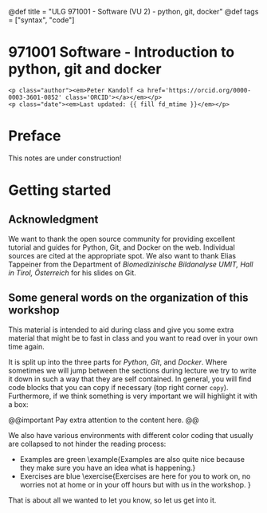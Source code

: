 @def title = "ULG 971001 - Software (VU 2) - python, git, docker"
@def tags = ["syntax", "code"]

# 971001 Software - Introduction to python, git and docker
~~~
<p class="author"><em>Peter Kandolf <a href='https://orcid.org/0000-0003-3601-0852' class='ORCID'></a></em></p>
<p class="date"><em>Last updated: {{ fill fd_mtime }}</em></p>
~~~

# Preface

This notes are under construction!
 

# Getting started 


## Acknowledgment

We want to thank the open source community for providing excellent tutorial and guides for Python, Git, and Docker on the web. Individual sources are cited at the appropriate spot. 
We also want to thank Elias Tappeiner from the Department of _Biomedizinische Bildanalyse
UMIT, Hall in Tirol, Österreich_ for his slides on Git.


## Some general words on the organization of this workshop

This material is intended to aid during class and give you some extra material that might be to fast in class and you want to read over in your own time again. 

It is split up into the three parts for *Python*, *Git*, and *Docker*. 
Where sometimes we will jump between the sections during lecture we try to write it down in such a way that they are self contained. 
In general, you will find code blocks that you can copy if necessary (top right corner `copy`). Furthermore, if we think something is very important we will highlight it with a box:

@@important
Pay extra attention to the content here.
@@

We also have various environments with different color coding that usually are collapsed to not hinder the reading process:
- Examples are green
\example{Examples are also quite nice because they make sure you have an idea what is happening.}
- Exercises are blue
\exercise{Exercises are here for you to work on, no worries not at home or in your off hours but with us in the workshop.
}

That is about all we wanted to let you know, so let us get into it.
